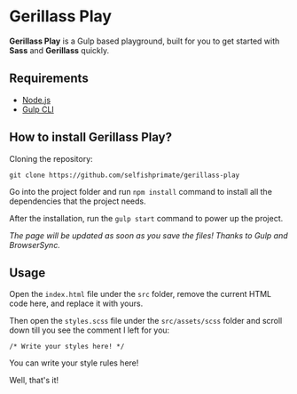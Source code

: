 # Gerillass Play

**Gerillass Play** is a Gulp based playground, built for you to get started with **Sass** and **Gerillass** quickly.

## Requirements

- [Node.js](https://nodejs.org/en/)
- [Gulp CLI](https://gulpjs.com/docs/en/getting-started/quick-start/)

## How to install Gerillass Play?

Cloning the repository: 
  
    git clone https://github.com/selfishprimate/gerillass-play

Go into the project folder and run `npm install` command to install all the dependencies that the project needs.

After the installation, run the `gulp start` command to power up the project.

_The page will be updated as soon as you save the files! Thanks to Gulp and BrowserSync._

## Usage

Open the `index.html` file under the `src` folder, remove the current HTML code here, and replace it with yours. 

Then open the `styles.scss` file under the `src/assets/scss` folder and scroll down till you see the comment I left for you:

    /* Write your styles here! */

You can write your style rules here!

Well, that's it!
